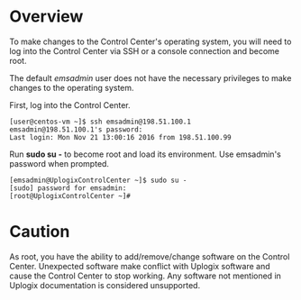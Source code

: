 <!-- 5.4 -->
# Overview

To make changes to the Control Center's operating system, you will need to log into the Control Center via SSH or a console connection and become root.

The default *emsadmin* user does not have the necessary privileges to make changes to the operating system.

First, log into the Control Center.

```
[user@centos-vm ~]$ ssh emsadmin@198.51.100.1
emsadmin@198.51.100.1's password: 
Last login: Mon Nov 21 13:00:16 2016 from 198.51.100.99
```

Run **sudo su -** to become root and load its environment. Use emsadmin's password when prompted.

```
[emsadmin@UplogixControlCenter ~]$ sudo su -
[sudo] password for emsadmin: 
[root@UplogixControlCenter ~]#
``` 

# Caution

As root, you have the ability to add/remove/change software on the Control Center. Unexpected software make conflict with Uplogix software and cause the Control Center to stop working. Any software not mentioned in Uplogix documentation is considered unsupported.


